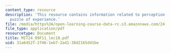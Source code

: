```yaml
---
content_type: resource
description: 'This resource contains information related to perception: Valberg''s
  puzzle of experience.'
file: /media/https%3A/open-learning-course-data-rc.s3.amazonaws.com/24-09-minds-and-machines-fall-2011/31a6452f2f461eb72a4138d2165d41be_MIT24_09F11_lec18.pdf
file_type: application/pdf
resourcetype: Document
title: MIT24_09F11_lec18.pdf
uid: 31a6452f-2f46-1eb7-2a41-38d2165d41be
---
```

